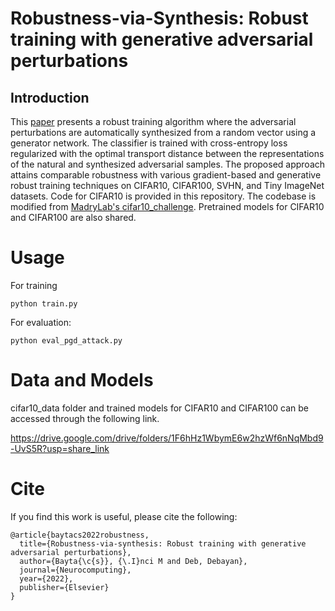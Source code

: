 # Robustness-via-Synthesis: Robust training with generative adversarial perturbations
## Introduction

This [paper](https://www.sciencedirect.com/science/article/pii/S0925231222013091?via%3Dihub) presents a robust training algorithm where the adversarial perturbations are automatically synthesized from a random vector using a generator network. The classifier is trained with cross-entropy loss regularized with the optimal transport distance between the representations of the natural and synthesized adversarial samples. The proposed approach attains comparable robustness with various gradient-based and generative robust training techniques on CIFAR10, CIFAR100, SVHN, and Tiny ImageNet datasets. Code for CIFAR10 is provided in this repository. The codebase is modified from [MadryLab's cifar10_challenge](https://github.com/MadryLab/cifar10_challenge.git). Pretrained models for CIFAR10 and CIFAR100 are also shared.

# Usage
For training
```
python train.py

```
For evaluation:
```
python eval_pgd_attack.py

```
# Data and Models
cifar10_data folder and trained models for CIFAR10 and CIFAR100 can be accessed through the following link.

https://drive.google.com/drive/folders/1F6hHz1WbymE6w2hzWf6nNqMbd9-UvS5R?usp=share_link

# Cite
If you find this work is useful, please cite the following:
```
@article{baytacs2022robustness,
  title={Robustness-via-synthesis: Robust training with generative adversarial perturbations},
  author={Bayta{\c{s}}, {\.I}nci M and Deb, Debayan},
  journal={Neurocomputing},
  year={2022},
  publisher={Elsevier}
}
```
